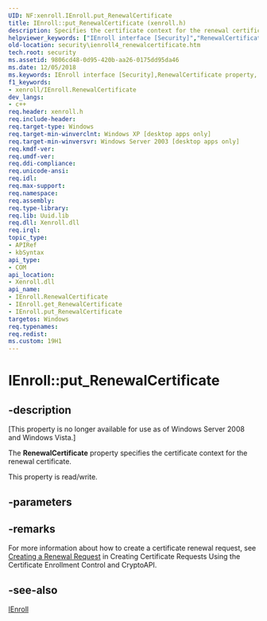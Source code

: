 ```yaml
---
UID: NF:xenroll.IEnroll.put_RenewalCertificate
title: IEnroll::put_RenewalCertificate (xenroll.h)
description: Specifies the certificate context for the renewal certificate.
helpviewer_keywords: ["IEnroll interface [Security]","RenewalCertificate property","IEnroll.RenewalCertificate","IEnroll.put_RenewalCertificate","IEnroll::RenewalCertificate","IEnroll::get_RenewalCertificate","IEnroll::put_RenewalCertificate","RenewalCertificate property [Security]","RenewalCertificate property [Security]","IEnroll interface","put_RenewalCertificate","security.ienroll4_renewalcertificate","xenroll/IEnroll::RenewalCertificate","xenroll/IEnroll::get_RenewalCertificate","xenroll/IEnroll::put_RenewalCertificate"]
old-location: security\ienroll4_renewalcertificate.htm
tech.root: security
ms.assetid: 9806cd48-0d95-420b-aa26-0175dd95da46
ms.date: 12/05/2018
ms.keywords: IEnroll interface [Security],RenewalCertificate property, IEnroll.RenewalCertificate, IEnroll.put_RenewalCertificate, IEnroll::RenewalCertificate, IEnroll::get_RenewalCertificate, IEnroll::put_RenewalCertificate, RenewalCertificate property [Security], RenewalCertificate property [Security],IEnroll interface, put_RenewalCertificate, security.ienroll4_renewalcertificate, xenroll/IEnroll::RenewalCertificate, xenroll/IEnroll::get_RenewalCertificate, xenroll/IEnroll::put_RenewalCertificate
f1_keywords:
- xenroll/IEnroll.RenewalCertificate
dev_langs:
- c++
req.header: xenroll.h
req.include-header: 
req.target-type: Windows
req.target-min-winverclnt: Windows XP [desktop apps only]
req.target-min-winversvr: Windows Server 2003 [desktop apps only]
req.kmdf-ver: 
req.umdf-ver: 
req.ddi-compliance: 
req.unicode-ansi: 
req.idl: 
req.max-support: 
req.namespace: 
req.assembly: 
req.type-library: 
req.lib: Uuid.lib
req.dll: Xenroll.dll
req.irql: 
topic_type:
- APIRef
- kbSyntax
api_type:
- COM
api_location:
- Xenroll.dll
api_name:
- IEnroll.RenewalCertificate
- IEnroll.get_RenewalCertificate
- IEnroll.put_RenewalCertificate
targetos: Windows
req.typenames: 
req.redist: 
ms.custom: 19H1
---
```


# IEnroll::put_RenewalCertificate


## -description


<p class="CCE_Message">[This property is no longer available for use as of Windows Server 2008 and Windows Vista.]

The <b>RenewalCertificate</b> property specifies the certificate context for the renewal certificate.

This property is read/write.


## -parameters


## -remarks



For more information about how to create a certificate renewal request, see <a href="https://msdn.microsoft.com/library/ms867026.aspx#certenroll_topic8">Creating a Renewal Request</a> in Creating Certificate Requests Using the Certificate Enrollment Control and CryptoAPI.




## -see-also




<a href="https://docs.microsoft.com/windows/desktop/api/xenroll/nn-xenroll-ienroll4">IEnroll</a>
 

 

